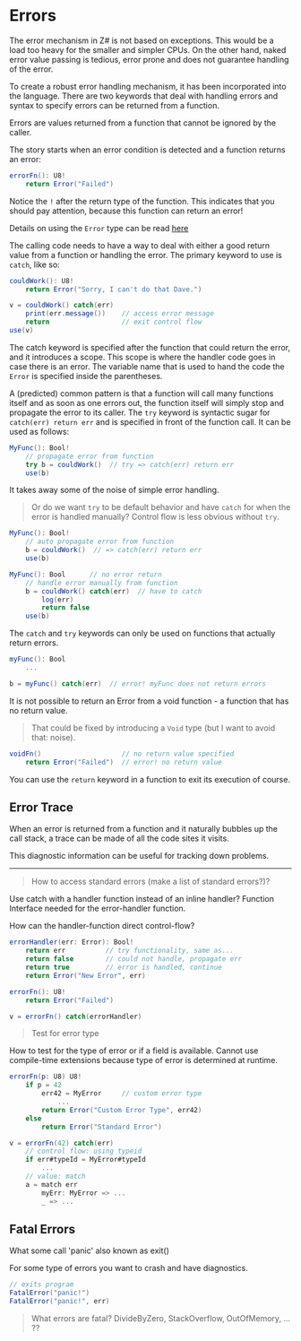 # Errors

The error mechanism in Z# is not based on exceptions. This would be a load too heavy for the smaller and simpler CPUs. On the other hand, naked error value passing is tedious, error prone and does not guarantee handling of the error.

To create a robust error handling mechanism, it has been incorporated into the language. There are two keywords that deal with handling errors and syntax to specify errors can be returned from a function.

Errors are values returned from a function that cannot be ignored by the caller.

The story starts when an error condition is detected and a function returns an error:

```C#
errorFn(): U8!
    return Error("Failed")
```

Notice the `!` after the return type of the function. This indicates that you should pay attention, because this function can return an error!

Details on using the `Error` type can be read [here]('../types/error.md')

The calling code needs to have a way to deal with either a good return value from a function or handling the error. The primary keyword to use is `catch`, like so:

```C#
couldWork(): U8!
    return Error("Sorry, I can't do that Dave.")

v = couldWork() catch(err)
    print(err.message())    // access error message
    return                  // exit control flow
use(v)
```

The catch keyword is specified after the function that could return the error, and it introduces a scope. This scope is where the handler code goes in case there is an error. The variable name that is used to hand the code the `Error` is specified inside the parentheses.

A (predicted) common pattern is that a function will call many functions itself and as soon as one errors out, the function itself will simply stop and propagate the error to its caller. The `try` keyword is syntactic sugar for `catch(err) return err` and is specified in front of the function call. It can be used as follows:

```C#
MyFunc(): Bool!
    // propagate error from function
    try b = couldWork()  // try => catch(err) return err
    use(b)
```

It takes away some of the noise of simple error handling.

> Or do we want `try` to be default behavior and have `catch` for when the error is handled manually? Control flow is less obvious without `try`.

```C#
MyFunc(): Bool!
    // auto propagate error from function
    b = couldWork()  // => catch(err) return err
    use(b)

MyFunc(): Bool      // no error return
    // handle error manually from function
    b = couldWork() catch(err)  // have to catch
        log(err)
        return false
    use(b)
```

The `catch` and `try` keywords can only be used on functions that actually return errors.

```C#
myFunc(): Bool
    ...

b = myFunc() catch(err)  // error! myFunc does not return errors
```

It is not possible to return an Error from a void function - a function that has no return value.

> That could be fixed by introducing a `Void` type (but I want to avoid that: noise).

```C#
voidFn()                    // no return value specified
    return Error("Failed")  // error! no return value
```

You can use the `return` keyword in a function to exit its execution of course.

## Error Trace

When an error is returned from a function and it naturally bubbles up the call stack, a trace can be made of all the code sites it visits.

This diagnostic information can be useful for tracking down problems.

---

> How to access standard errors (make a list of standard errors?)?

Use catch with a handler function instead of an inline handler? Function Interface needed for the error-handler function.

How can the handler-function direct control-flow?

```C#
errorHandler(err: Error): Bool!
    return err          // try functionality, same as...
    return false        // could not handle, propagate err
    return true         // error is handled, continue
    return Error("New Error", err)

errorFn(): U8!
    return Error("Failed")

v = errorFn() catch(errorHandler)
```

> Test for error type

How to test for the type of error or if a field is available.
Cannot use compile-time extensions because type of error is determined at runtime.

```C#
errorFn(p: U8) U8!
    if p = 42
        err42 = MyError     // custom error type
            ...
        return Error("Custom Error Type", err42)
    else
        return Error("Standard Error")

v = errorFn(42) catch(err)
    // control flow: using typeid
    if err#typeId = MyError#typeId
        ...
    // value: match
    a = match err
        myErr: MyError => ...
        _ => ...
```

## Fatal Errors

What some call 'panic' also known as exit()

For some type of errors you want to crash and have diagnostics.

```C#
// exits program
FatalError("panic!")
FatalError("panic!", err)
```

> What errors are fatal? DivideByZero, StackOverflow, OutOfMemory, ... ??
